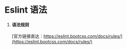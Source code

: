 # Eslint 语法

1. #### 语法规则

   [官方链接直达：https://eslint.bootcss.com/docs/rules/](https://eslint.bootcss.com/docs/rules/)